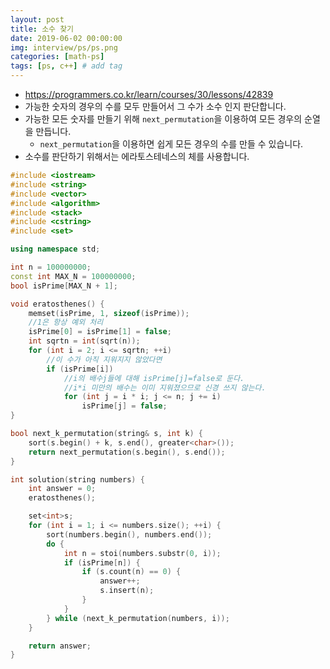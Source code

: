 ```yaml
---
layout: post
title: 소수 찾기
date: 2019-06-02 00:00:00
img: interview/ps/ps.png
categories: [math-ps] 
tags: [ps, c++] # add tag
---
```


- https://programmers.co.kr/learn/courses/30/lessons/42839
- 가능한 숫자의 경우의 수를 모두 만들어서 그 수가 소수 인지 판단합니다.
- 가능한 모든 숫자를 만들기 위해 `next_permutation`을 이용하여 모든 경우의 순열을 만듭니다.
    - `next_permutation`을 이용하면 쉽게 모든 경우의 수를 만들 수 있습니다.
- 소수를 판단하기 위해서는 에라토스테네스의 체를 사용합니다.

```cpp
#include <iostream>
#include <string>
#include <vector>
#include <algorithm>
#include <stack>
#include <cstring>
#include <set>

using namespace std;

int n = 100000000;
const int MAX_N = 100000000;
bool isPrime[MAX_N + 1];

void eratosthenes() {
	memset(isPrime, 1, sizeof(isPrime));
	//1은 항상 예외 처리
	isPrime[0] = isPrime[1] = false;
	int sqrtn = int(sqrt(n));
	for (int i = 2; i <= sqrtn; ++i)
		//이 수가 아직 지워지지 않았다면
		if (isPrime[i])
			//i의 배수j들에 대해 isPrime[j]=false로 둔다.
			//i*i 미만의 배수는 이미 지워졌으므로 신경 쓰지 않는다.
			for (int j = i * i; j <= n; j += i)
				isPrime[j] = false;
}

bool next_k_permutation(string& s, int k) {
	sort(s.begin() + k, s.end(), greater<char>());
	return next_permutation(s.begin(), s.end());
}

int solution(string numbers) {
	int answer = 0;
	eratosthenes();

	set<int>s;
	for (int i = 1; i <= numbers.size(); ++i) {
        sort(numbers.begin(), numbers.end());
		do {
			int n = stoi(numbers.substr(0, i));			
			if (isPrime[n]) {
				if (s.count(n) == 0) {
					answer++;
					s.insert(n);
				}
			}
		} while (next_k_permutation(numbers, i));
	}

	return answer;
}
```